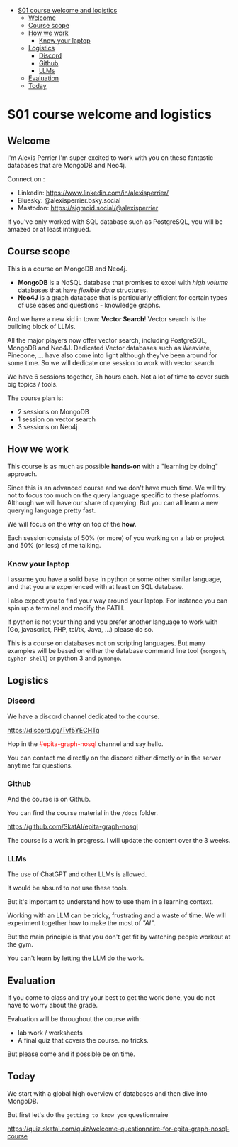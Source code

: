 - [S01 course welcome and logistics](#s01-course-welcome-and-logistics)
  - [Welcome](#welcome)
  - [Course scope](#course-scope)
  - [How we work](#how-we-work)
    - [Know your laptop](#know-your-laptop)
  - [Logistics](#logistics)
    - [Discord](#discord)
    - [Github](#github)
    - [LLMs](#llms)
  - [Evaluation](#evaluation)
  - [Today](#today)


# S01 course welcome and logistics

## Welcome

I'm Alexis Perrier
I'm super excited to work with you on these fantastic databases that are MongoDB and Neo4j.

Connect on :

- Linkedin: https://www.linkedin.com/in/alexisperrier/
- Bluesky: @alexisperrier.bsky.social
- Mastodon: https://sigmoid.social/@alexisperrier

If you've only worked with SQL database such as PostgreSQL, you will be amazed or at least intrigued.

## Course scope

This is a course on MongoDB and Neo4j.

- **MongoDB** is a NoSQL database that promises to excel with _high volume_ databases that have _flexible data_ structures.
- **Neo4J** is a graph database that is particularly efficient for certain types of use cases and questions - knowledge graphs.

And we have a new kid in town: **Vector Search**! Vector search is the building block of LLMs.

All the major players now offer vector search, including PostgreSQL, MongoDB and Neo4J. Dedicated Vector databases such as Weaviate, Pinecone, ... have also come into light although they've been around for some time. So we will dedicate one session to work with vector search.

We have 6 sessions together, 3h hours each. Not a lot of time to cover such big topics / tools.

The course plan is:

- 2 sessions on MongoDB
- 1 session on vector search
- 3 sessions on Neo4j

## How we work

This course is as much as possible **hands-on** with a "learning by doing" approach.

Since this is an advanced course and we don't have much time. We will try not to focus too much on the query language specific to these platforms. Although we will have our share of querying. But you can all learn a new querying language pretty fast.

We will focus on the **why** on top of the **how**.

Each session consists of 50% (or more) of you working on a lab or project and 50% (or less) of me talking.

### Know your laptop

I assume you have a solid base in python or some other similar language, and that you are experienced with at least on SQL database.

I also expect you to find your way around your laptop. For instance you can spin up a terminal and modify the PATH.

If python is not your thing and you prefer another language to work with (Go, javascript, PHP, tcl/tk, Java, ...) please do so.

This is a course on databases not on scripting languages. But many examples will be based on either the database command line tool (`mongosh`, `cypher shell`) or python 3 and `pymongo`.

## Logistics

### Discord

We have a discord channel dedicated to the course.

<https://discord.gg/Tvf5YECHTq>

Hop in the <span style="color:#F00; ">#epita-graph-nosql</span> channel and say hello.

You can contact me directly on the discord either directly or in the server anytime for questions.

### Github

And the course is on Github.

You can find the course material in the `/docs` folder.

https://github.com/SkatAI/epita-graph-nosql

The course is a work in progress. I will update the content over the 3 weeks.

### LLMs

The use of ChatGPT and other LLMs is allowed.

It would be absurd to not use these tools.

But it's important to understand how to use them in a learning context.

Working with an LLM can be tricky, frustrating and a waste of time.  We will experiment together how to make the most of *"AI"*.

But the main principle is that you don't get fit by watching people workout at the gym.

You can't learn by letting the LLM do the work.

## Evaluation

If you come to class and try your best to get the work done, you do not have to worry about the grade.

Evaluation will be throughout the course with:

- lab work / worksheets
- A final quiz that covers the course. no tricks.

But please come and if possible be on time.

## Today

We start with a global high overview of databases and then dive into MongoDB.

But first let's do the `getting to know you` questionnaire

https://quiz.skatai.com/quiz/welcome-questionnaire-for-epita-graph-nosql-course

